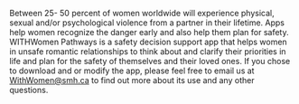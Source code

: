 
Between 25- 50 percent of women worldwide will experience physical, sexual and/or psychological violence from a partner in their lifetime. Apps help women recognize the danger early and also help them plan for safety. WITHWomen Pathways is a safety decision support app that helps women in unsafe romantic relationships to think about and clarify their priorities in life and plan for the safety of themselves and their loved ones. If you chose to download and or modify the app, please feel free to email us at WithWomen@smh.ca to find out more about its use and any other questions.
